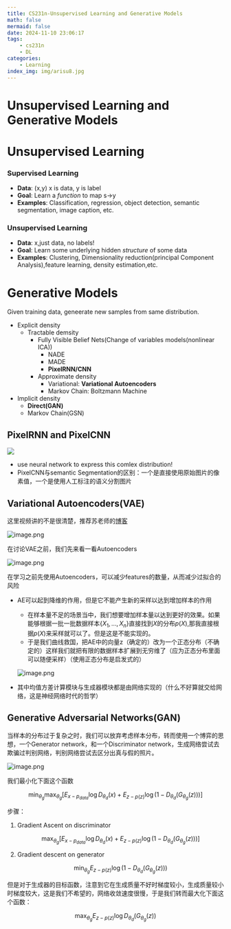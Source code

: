 ```yaml
---
title: CS231n-Unsupervised Learning and Generative Models
math: false
mermaid: false
date: 2024-11-10 23:06:17
tags: 
    - cs231n
    - DL
categories: 
    - Learning
index_img: img/arisu8.jpg
---
```

# Unsupervised Learning and Generative Models

# Unsupervised Learning

### Supervised Learning

- **Data**: (x,y) x is data, y is label
- **Goal**: Learn a *function* to map s→y
- **Examples**: Classification, regression, object detection, semantic segmentation, image caption, etc.

### Unsupervised Learning

- **Data**: x,just data, no labels!
- **Goal**: Learn some underlying hidden *structure* of some data
- **Examples**: Clustering, Dimensionality reduction(principal Component Analysis),feature learning, density estimation,etc.

# Generative Models

Given training data, geneerate new samples from same distribution.

- Explicit density
    - Tractable demsity
        - Fully Visible Belief Nets(Change of variables models(nonlinear ICA))
            - NADE
            - MADE
            - **PixelRNN/CNN**
        - Approximate density
            - Variational: **Variational Autoencoders**
            - Markov Chain: Boltzmann Machine
- Implicit density
    - **Direct(GAN)**
    - Markov Chain(GSN)

## PixelRNN and PixelCNN

![](img/Unsupervised_Learning_and_Generative_Models/image.png)

- use neural network to express this comlex distribution!
- PixelCNN与semantic Segmentation的区别：一个是直接使用原始图片的像素值，一个是使用人工标注的语义分割图片

## Variational Autoencoders(VAE)

这里视频讲的不是很清楚，推荐苏老师的[博客](https://spaces.ac.cn/archives/5253)

![image.png](img/Unsupervised_Learning_and_Generative_Models/image%201.png)

在讨论VAE之前，我们先来看一看Autoencoders

![image.png](img/Unsupervised_Learning_and_Generative_Models/image%202.png)

在学习之前先使用Autoencoders，可以减少features的数量，从而减少过拟合的风险

- AE可以起到降维的作用，但是它不能产生新的采样以达到增加样本的作用
    - 在样本量不足的场景当中，我们想要增加样本量以达到更好的效果。如果能够根据一批一批数据样本$\{X_1,…,X_n\}$直接找到$X$的分布$p(X)$,那我直接根据$p(X)$来采样就可以了。但是这是不能实现的。
    - 于是我们曲线救国，把AE中的向量z（确定的）改为一个正态分布（不确定的）这样我们就把有限的数据样本扩展到无穷维了（应为正态分布里面可以随便采样）（使用正态分布是启发式的）
    
    ![image.png](img/Unsupervised_Learning_and_Generative_Models/image%203.png)
    
- 其中均值方差计算模块与生成器模块都是由网络实现的（什么不好算就交给网络，这是神经网络时代的哲学）

## Generative Adversarial Networks(GAN)

当样本的分布过于复杂之时，我们可以放弃考虑样本分布，转而使用一个博弈的思想，一个Generator network，和一个Discriminator network，生成网络尝试去欺骗过判别网络，判别网络尝试去区分出真与假的照片。

![image.png](img/Unsupervised_Learning_and_Generative_Models/image%204.png)

我们最小化下面这个函数

$$
\min_{\theta_g}\max_{\theta_g}[E_{x-p_{data}}\log D_{\theta_d}(x)+E_{z-p(z)}\log (1-D_{\theta_d}(G_{\theta_g}(z)))]
$$

步骤：

1. Gradient Ascent on discriminator
    
    $$
    \max_{\theta_g}[E_{x-p_{data}}\log D_{\theta_d}(x)+E_{z-p(z)}\log (1-D_{\theta_d}(G_{\theta_g}(z)))]
    $$
    
2. Gradient descent on generator
    
    $$
      \min_{\theta_g}E_{z-p(z)}\log (1-D_{\theta_d}(G_{\theta_g}(z)))
    $$
    

但是对于生成器的目标函数，注意到它在生成质量不好时梯度较小，生成质量较小时梯度较大，这是我们不希望的，网络收敛速度很慢，于是我们转而最大化下面这个函数：

$$
  \max_{\theta_g}E_{z-p(z)}\log D_{\theta_d}(G_{\theta_g}(z))
$$